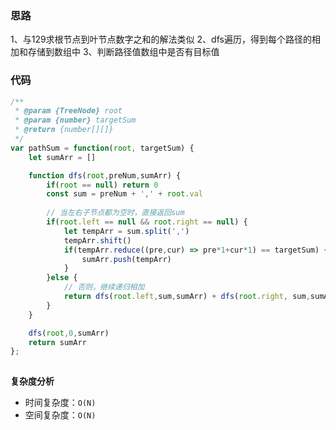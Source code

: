 ### 思路 
 
1、与129求根节点到叶节点数字之和的解法类似
2、dfs遍历，得到每个路径的相加和存储到数组中
3、判断路径值数组中是否有目标值
 
### 代码 
 
``` js
/**
 * @param {TreeNode} root
 * @param {number} targetSum
 * @return {number[][]}
 */
var pathSum = function(root, targetSum) {
    let sumArr = []

    function dfs(root,preNum,sumArr) {
        if(root == null) return 0
        const sum = preNum + ',' + root.val
        
        // 当左右子节点都为空时，直接返回sum
        if(root.left == null && root.right == null) {
            let tempArr = sum.split(',')
            tempArr.shift()
            if(tempArr.reduce((pre,cur) => pre*1+cur*1) == targetSum) {
                sumArr.push(tempArr)
            }
        }else {
            // 否则，继续递归相加
            return dfs(root.left,sum,sumArr) + dfs(root.right, sum,sumArr)
        }
    }

    dfs(root,0,sumArr)
    return sumArr
};
 
``` 
 
**复杂度分析** 
- 时间复杂度：`O(N) `
- 空间复杂度：`O(N)`
